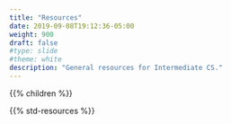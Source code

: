 ```yaml
---
title: "Resources"
date: 2019-09-08T19:12:36-05:00
weight: 900
draft: false
#type: slide
#theme: white
description: "General resources for Intermediate CS."
---
```


{{% children %}}

{{% std-resources %}}
